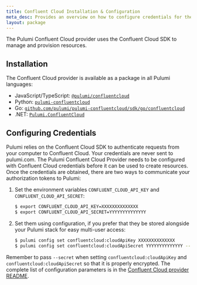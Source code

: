 ```yaml
---
title: Confluent Cloud Installation & Configuration
meta_desc: Provides an overview on how to configure credentials for the Pulumi Confluent Cloud Provider.
layout: package
---
```


The Pulumi Confluent Cloud provider uses the Confluent Cloud SDK to manage and provision resources.

## Installation

The Confluent Cloud provider is available as a package in all Pulumi languages:

* JavaScript/TypeScript: [`@pulumi/confluentcloud`](https://www.npmjs.com/package/@pulumi/confluentcloud)
* Python: [`pulumi-confluentcloud`](https://pypi.org/project/pulumi-confluentcloud/)
* Go: [`github.com/pulumi/pulumi-confluentcloud/sdk/go/confluentcloud`](https://github.com/pulumi/pulumi-confluentcloud)
* .NET: [`Pulumi.ConfluentCloud`](https://www.nuget.org/packages/Pulumi.ConfluentCloud)

## Configuring Credentials

Pulumi relies on the Confluent Cloud SDK to authenticate requests from your computer to Confluent Cloud. Your credentials are never sent
to pulumi.com. The Pulumi Confluent Cloud Provider needs to be configured with Confluent Cloud credentials
before it can be used to create resources. Once the credentials are obtained, there are two ways to communicate your authorization tokens to Pulumi:

1. Set the environment variables `CONFLUENT_CLOUD_API_KEY` and `CONFLUENT_CLOUD_API_SECRET`:

    ```bash
    $ export CONFLUENT_CLOUD_API_KEY=XXXXXXXXXXXXXX
    $ export CONFLUENT_CLOUD_API_SECRET=YYYYYYYYYYYYYY
    ```

2. Set them using configuration, if you prefer that they be stored alongside your Pulumi stack for easy multi-user access:

    ```bash
    $ pulumi config set confluentcloud:cloudApiKey XXXXXXXXXXXXXX
    $ pulumi config set confluentcloud:cloudApiSecret YYYYYYYYYYYYYY --secret
    ```

Remember to pass `--secret` when setting `confluentcloud:cloudApiKey` and `confluentcloud:cloudApiSecret` so that it is properly encrypted. The complete list of
configuration parameters is in the [Confluent Cloud provider README](https://github.com/pulumi/pulumi-confluentcloud/blob/master/README.md).
